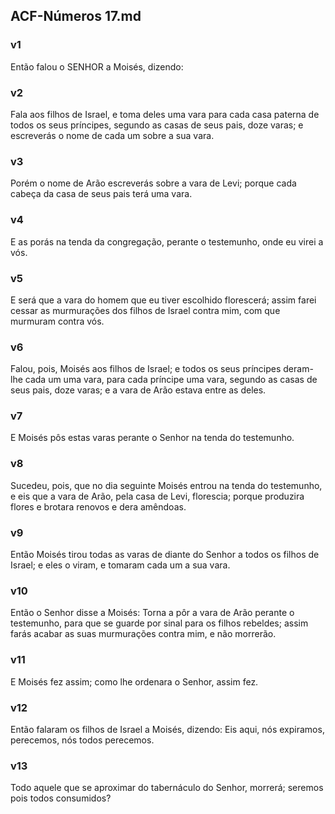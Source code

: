 ## ACF-Números 17.md
### v1
 Então falou o SENHOR a Moisés, dizendo:
### v2
 Fala aos filhos de Israel, e toma deles uma vara para cada casa paterna de todos os seus príncipes, segundo as casas de seus pais, doze varas; e escreverás o nome de cada um sobre a sua vara.
### v3
 Porém o nome de Arão escreverás sobre a vara de Levi; porque cada cabeça da casa de seus pais terá uma vara.
### v4
 E as porás na tenda da congregação, perante o testemunho, onde eu virei a vós.
### v5
 E será que a vara do homem que eu tiver escolhido florescerá; assim farei cessar as murmurações dos filhos de Israel contra mim, com que murmuram contra vós.
### v6
 Falou, pois, Moisés aos filhos de Israel; e todos os seus príncipes deram-lhe cada um uma vara, para cada príncipe uma vara, segundo as casas de seus pais, doze varas; e a vara de Arão estava entre as deles.
### v7
 E Moisés pôs estas varas perante o Senhor na tenda do testemunho.
### v8
 Sucedeu, pois, que no dia seguinte Moisés entrou na tenda do testemunho, e eis que a vara de Arão, pela casa de Levi, florescia; porque produzira flores e brotara renovos e dera amêndoas.
### v9
 Então Moisés tirou todas as varas de diante do Senhor a todos os filhos de Israel; e eles o viram, e tomaram cada um a sua vara.
### v10
 Então o Senhor disse a Moisés: Torna a pôr a vara de Arão perante o testemunho, para que se guarde por sinal para os filhos rebeldes; assim farás acabar as suas murmurações contra mim, e não morrerão.
### v11
 E Moisés fez assim; como lhe ordenara o Senhor, assim fez.
### v12
 Então falaram os filhos de Israel a Moisés, dizendo: Eis aqui, nós expiramos, perecemos, nós todos perecemos.
### v13
 Todo aquele que se aproximar do tabernáculo do Senhor, morrerá; seremos pois todos consumidos?
